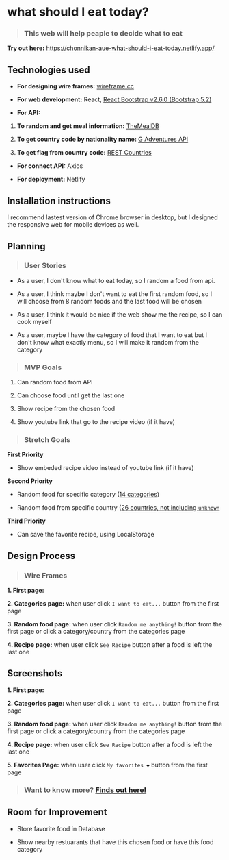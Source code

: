 # what should I eat today?

> ### This web will help peaple to decide what to eat

**Try out here:** https://chonnikan-aue-what-should-i-eat-today.netlify.app/

## Technologies used

- **For designing wire frames:** [wireframe.cc](https://wireframe.cc/)

- **For web development:** React, [React Bootstrap v2.6.0 (Bootstrap 5.2)](https://react-bootstrap.github.io/getting-started/introduction)

- **For API:**

1. **To random and get meal information:** [TheMealDB](https://www.themealdb.com/api.php)

2. **To get country code by nationality name:** [G Adventures API](https://developers.gadventures.com/docs/searching.html#searching)

3. **To get flag from country code:** [REST Countries](https://restcountries.com/#api-endpoints-v3-code)

- **For connect API:** Axios

- **For deployment:** Netlify

## Installation instructions

I recommend lastest version of Chrome browser in desktop, but I designed the responsive web for mobile devices as well.

## Planning

> ### User Stories

- As a user, I don't know what to eat today, so I random a food from api.

- As a user, I think maybe I don't want to eat the first random food, so I will choose from 8 random foods and the last food will be chosen

- As a user, I think it would be nice if the web show me the recipe, so I can cook myself

- As a user, maybe I have the category of food that I want to eat but I don't know what exactly menu, so I will make it random from the category

> ### MVP Goals

1. Can random food from API

2. Can choose food until get the last one

3. Show recipe from the chosen food

4. Show youtube link that go to the recipe video (if it have)

> ### Stretch Goals

**First Priority**

- Show embeded recipe video instead of youtube link (if it have)

**Second Priority**

- Random food for specific category ([14 categories](https://www.themealdb.com/api/json/v1/1/categories.php))

- Random food from specific country ([26 countries, not including `unknown`](https://www.themealdb.com/api/json/v1/1/list.php?a=list)

**Third Priority**

- Can save the favorite recipe, using LocalStorage

## Design Process

> ### Wire Frames

**1. First page:**

**2. Categories page:** when user click `I want to eat...` button from the first page

**3. Random food page:** when user click `Random me anything!` button from the first page or click a category/country from the categories page

**4. Recipe page:** when user click `See Recipe` button after a food is left the last one

## Screenshots

**1. First page:**

**2. Categories page:** when user click `I want to eat...` button from the first page

**3. Random food page:** when user click `Random me anything!` button from the first page or click a category/country from the categories page

**4. Recipe page:** when user click `See Recipe` button after a food is left the last one

**5. Favorites Page:** when user click `My favorites ❤` button from the first page

> ### Want to know more? [Finds out here!](https://chonnikan-aue-what-should-i-eat-today.netlify.app/)

## Room for Improvement

- Store favorite food in Database

- Show nearby restuarants that have this chosen food or have this food category